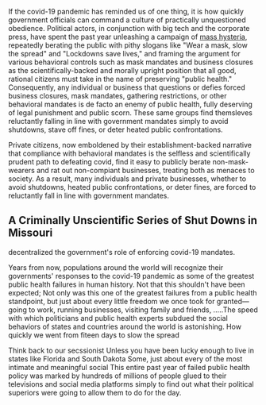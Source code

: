 
If the covid-19 pandemic has reminded us of one thing, it is how quickly government officials can command a culture of practically unquestioned obedience. Political actors, in conjunction with big tech and the corporate press, have spent the past year unleashing a campaign of [mass hysteria](https://www.mdpi.com/1660-4601/18/4/1376/htm?fbclid=IwAR3hKqZ614zBr9zHXBOuaxTA8Z0Dt9Hb-TxObCY3qdpCJFuqh_Mmh3jCdtQ), repeatedly berating the public with pithy slogans like "Wear a mask, slow the spread" and "Lockdowns save lives," and framing the argument for various behavioral controls such as mask mandates and business closures as the scientifically-backed and morally upright position that all good, rational citizens must take in the name of preserving "public health." Consequently, any individual or business that questions or defies forced business closures, mask mandates, gathering restrictions, or other behavioral mandates is de facto an enemy of public health, fully deserving of legal punishment and public scorn. These same groups find themsleves reluctantly falling in line with government mandates simply to avoid shutdowns, stave off fines, or deter heated public confrontations.

Private citizens, now emboldened by their establishment-backed narrative that compliance with behavioral mandates is the selfless and scientifically prudent path to defeating covid, find it easy to publicly berate non-mask-wearers and rat out non-compiant businesses, treating both as menaces to society. As a result, many individuals and private businesses, whether to avoid shutdowns, heated public confrontations, or deter fines, are forced to reluctantly fall in line with government mandates.

## A Criminally Unscientific Series of Shut Downs in Missouri







decentralized the government's role of enforcing covid-19 mandates. 

Years from now, populations around the world will recognize their governments' responses to the covid-19 pandemic as some of the greatest public health failures in human history. Not that this shouldn't have been expected; Not only was this one of the greatest failures from a public health standpoint, but just about every little freedom we once took for granted&mdash; going to work, running businesses, visiting family and friends, .....The speed with which politicians and public health experts subdued the social behaviors of states and countries around the world is astonishing. How quickly we went from fiteen days to slow the spread

Think back to our secssionist Unless you have been lucky enough to live in states like Florida and South Dakota Some, just about every of the most intimate and meaningful social This entire past year of failed public health policy was marked by hundreds of millions of people glued to their televisions and social media platforms simply to find out what their political superiors were going to allow them to do for the day. 
